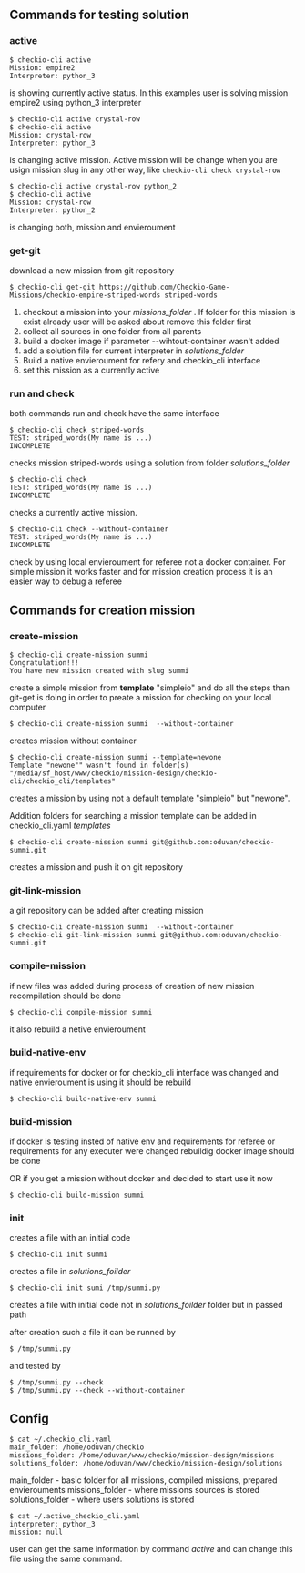 ## Commands for testing solution

### active 

```Shell
$ checkio-cli active
Mission: empire2
Interpreter: python_3

```

is showing currently active status. In this examples user is solving mission empire2 using python_3 interpreter

```Shell
$ checkio-cli active crystal-row
$ checkio-cli active
Mission: crystal-row
Interpreter: python_3

```

is changing active mission. Active mission will be change when you are usign mission slug in any other way, like `checkio-cli check crystal-row`

```Shell
$ checkio-cli active crystal-row python_2
$ checkio-cli active
Mission: crystal-row
Interpreter: python_2

```

is changing both, mission and envieroument

### get-git

download a new mission from git repository

```Shell
$ checkio-cli get-git https://github.com/Checkio-Game-Missions/checkio-empire-striped-words striped-words

```

1. checkout a mission into your _missions_folder_ . If folder for this mission is exist already user will be asked about remove this folder first
2. collect all sources in one folder from all parents
3. build a docker image if parameter --wihtout-container wasn't added
4. add a solution file for current interpreter in _solutions_folder_
5. Build a native envieroument for refery and checkio_cli interface
6. set this mission as a currently active

### run and check

both commands run and check have the same interface

```Shell
$ checkio-cli check striped-words
TEST: striped_words(My name is ...)
INCOMPLETE

```

checks mission striped-words using a solution from folder _solutions_folder_

```Shell
$ checkio-cli check
TEST: striped_words(My name is ...)
INCOMPLETE
```

checks a currently active mission.

```Shell
$ checkio-cli check --without-container
TEST: striped_words(My name is ...)
INCOMPLETE

```

check by using local envieroument for referee not a docker container. For simple mission it works faster and for mission creation process it is an easier way to debug a referee

## Commands for creation mission

### create-mission

```Shell
$ checkio-cli create-mission summi
Congratulation!!!
You have new mission created with slug summi

```

create a simple mission from __template__ "simpleio" and do all the steps than git-get is doing in order to preate a mission for checking on your local computer

```Shell
$ checkio-cli create-mission summi  --without-container

```

creates mission without container

```Shell
$ checkio-cli create-mission summi --template=newone
Template "newone"" wasn't found in folder(s) "/media/sf_host/www/checkio/mission-design/checkio-cli/checkio_cli/templates"

```

creates a mission by using not a default template "simpleio" but "newone".

Addition folders for searching a mission template can be added in checkio_cli.yaml _templates_

```Shell
$ checkio-cli create-mission summi git@github.com:oduvan/checkio-summi.git

```

creates a mission and push it on git repository

### git-link-mission

a git repository can be added after creating mission

```Shell
$ checkio-cli create-mission summi  --without-container
$ checkio-cli git-link-mission summi git@github.com:oduvan/checkio-summi.git

```

### compile-mission

if new files was added during process of creation of new mission recompilation should be done

```Shell
$ checkio-cli compile-mission summi

```

it also rebuild a netive envieroument

### build-native-env

if requirements for docker or for checkio_cli interface was changed and native envieroument is using it should be rebuild

```Shell
$ checkio-cli build-native-env summi

```

### build-mission

if docker is testing insted of native env and requirements for referee or requirements for any executer were changed rebuildig docker image should be done

OR if you get a mission without docker and decided to start use it now

```Shell
$ checkio-cli build-mission summi

```

### init

creates a file with an initial code

```Shell
$ checkio-cli init summi

```

creates a file in _solutions_foilder_

```Shell
$ checkio-cli init sumi /tmp/summi.py

```

creates a file with initial code not in _solutions_foilder_ folder but in passed path

after creation such a file it can be runned by

```Shell
$ /tmp/summi.py

```

and tested by

```Shell
$ /tmp/summi.py --check
$ /tmp/summi.py --check --without-container

```

## Config

```Shell
$ cat ~/.checkio_cli.yaml 
main_folder: /home/oduvan/checkio
missions_folder: /home/oduvan/www/checkio/mission-design/missions
solutions_folder: /home/oduvan/www/checkio/mission-design/solutions

```

main_folder - basic folder for all missions, compiled missions, prepared envierouments
missions_folder - where missions sources is stored
solutions_folder - where users solutions is stored

```Shell
$ cat ~/.active_checkio_cli.yaml 
interpreter: python_3
mission: null

```

user can get the same information by command _active_ and can change this file using the same command.
